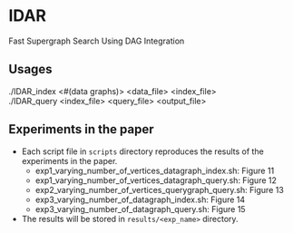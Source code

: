 # IDAR
Fast Supergraph Search Using DAG Integration

## Usages
./IDAR_index <#(data graphs)> <data_file> <index_file>\
./IDAR_query <index_file> <query_file> <output_file>

## Experiments in the paper
- Each script file in `scripts` directory reproduces the results of the experiments in the paper.
  - exp1_varying_number_of_vertices_datagraph_index.sh: Figure 11
  - exp1_varying_number_of_vertices_datagraph_query.sh: Figure 12
  - exp2_varying_number_of_vertices_querygraph_query.sh: Figure 13
  - exp3_varying_number_of_datagraph_index.sh: Figure 14
  - exp3_varying_number_of_datagraph_query.sh: Figure 15
- The results will be stored in `results/<exp_name>` directory.
